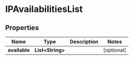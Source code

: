

# IPAvailabilitiesList


## Properties

| Name | Type | Description | Notes |
|------------ | ------------- | ------------- | -------------|
|**available** | **List&lt;String&gt;** |  |  [optional] |



